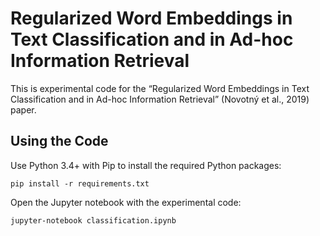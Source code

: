 Regularized Word Embeddings in Text Classification and in Ad-hoc Information Retrieval
======================================================================================

This is experimental code for the “Regularized Word Embeddings in Text
Classification and in Ad-hoc Information Retrieval” (Novotný et al., 2019)
paper.

Using the Code
--------------

Use Python 3.4+ with Pip to install the required Python packages:

    pip install -r requirements.txt

Open the Jupyter notebook with the experimental code:

    jupyter-notebook classification.ipynb
